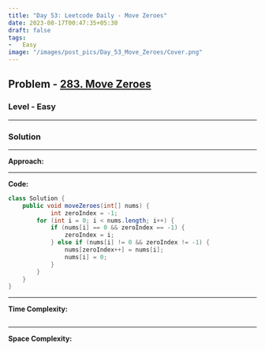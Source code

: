 ```yaml
---
title: "Day 53: Leetcode Daily - Move Zeroes"
date: 2023-08-17T00:47:35+05:30
draft: false
tags:
-   Easy
image: "/images/post_pics/Day_53_Move_Zeroes/Cover.png"
---
```



## Problem - [283. Move Zeroes](https://leetcode.com/problems/move-zeroes/)

### Level - Easy
---

### Solution

---
**Approach:**


---

**Code:**

```java
class Solution {
    public void moveZeroes(int[] nums) {
            int zeroIndex = -1;
        for (int i = 0; i < nums.length; i++) {
            if (nums[i] == 0 && zeroIndex == -1) {
                zeroIndex = i;
            } else if (nums[i] != 0 && zeroIndex != -1) {
                nums[zeroIndex++] = nums[i];
                nums[i] = 0;
            }
        }
    }
}

```
---

**Time Complexity:**
```

```

---

**Space Complexity:**
```

```


